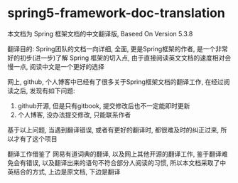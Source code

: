 # spring5-framework-doc-translation
本文档为 Spring 框架文档的中文翻译版, Baseed On Version 5.3.8

翻译目的: Spring团队的文档一向详细, 全面, 更是Spring框架的作者, 是一个非常好的初步(进一步)了解 Spring 框架的切入点, 
由于直接阅读英文文档的速度相对会慢一点, 阅读中文是一个更好的选择

网上, github, 个人博客中已经有了很多关于Spring框架文档的翻译工作, 在经过阅读之后, 发现有如下问题:
1. github开源, 但是只有gitbook, 提交修改后也不一定能即时更新
2. 个人博客, 没办法提交修改, 只能联系作者

基于以上问题, 当遇到翻译错误, 或者有更好的翻译时, 都很难及时的纠正过来, 所以才有了这个项目

翻译工作借鉴了 网易有道词典的翻译, 以及网上其他开源的翻译工作, 鉴于翻译难免会有错误, 以及翻译出来的语句不符合部分人阅读的习惯, 
所以本文档采取了中英结合的方式, 上边是原文档, 下边是翻译
